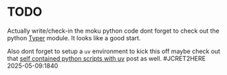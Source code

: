 # TODO
Actually write/check-in the moku python code
dont forget to check out the python [Typer](https://typer.tiangolo.com) module.
It looks like a good start.

Also dont forget to setup a `uv` environment to kick this off
maybe check out that [self contained python scripts with uv](https://blog.dusktreader.dev/2025/03/29/self-contained-python-scripts-with-uv/) post as well.
#JCRET2HERE 2025-05-09:1840
